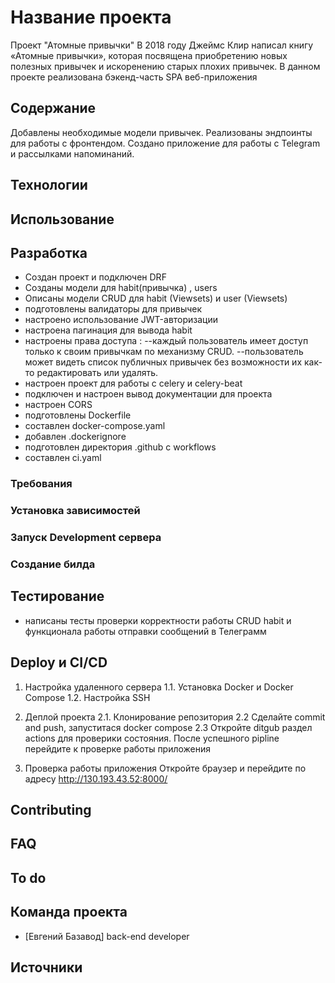 # Название проекта
Проект "Атомные привычки"
В 2018 году Джеймс Клир написал книгу «Атомные привычки»,
которая посвящена приобретению новых полезных привычек и искоренению старых плохих привычек.
В данном проекте реализована бэкенд-часть SPA веб-приложения

## Содержание
Добавлены необходимые модели привычек.
Реализованы эндпоинты для работы с фронтендом.
Создано приложение для работы с Telegram и рассылками напоминаний.

## Технологии

## Использование


## Разработка
- Создан проект и подключен DRF
- Созданы модели для habit(привычка) , users
- Описаны модели CRUD для habit (Viewsets) и user (Viewsets)
- подготовлены валидаторы для привычек
- настроено использование JWT-авторизации
- настроена пагинация для вывода habit
- настроены права доступа : 
--каждый пользователь имеет доступ только к своим привычкам по механизму CRUD.
--пользователь может видеть список публичных привычек без возможности их как-то редактировать или удалять.
- настроен проект для работы с celery и celery-beat
- подключен и настроен вывод документации для проекта
- настроен CORS
- подготовлены Dockerfile
- составлен docker-compose.yaml
- добавлен .dockerignore
- подготовлен директория .github с workflows 
- составлен ci.yaml



### Требования


### Установка зависимостей


### Запуск Development сервера


### Создание билда


## Тестирование
- написаны тесты проверки корректности работы CRUD habit и функционала работы отправки сообщений в Телеграмм


## Deploy и CI/CD
1. Настройка удаленного сервера
1.1. Установка Docker и Docker Compose
1.2. Настройка SSH

2. Деплой проекта
2.1. Клонирование репозитория
2.2 Сделайте commit and push, запуститася  docker compose 
2.3 Откройте ditgub раздел actions для проверики состояния. После успешного pipline 
перейдите к проверке работы приложения


3. Проверка работы приложения
Откройте браузер и перейдите по адресу http://130.193.43.52:8000/

## Contributing

## FAQ 




## To do

## Команда проекта

- [Евгений Базавод]  back-end developer

## Источники
